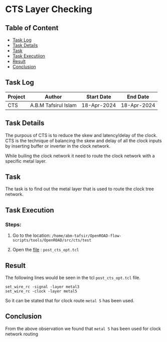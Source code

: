 # CTS Layer Checking

## Table of Content

- [Task Log](#task-log)
- [Task Details](#task-details)
- [Task](#task)
- [Task Executiion](#task-execution)
- [Result](#result)
- [Conclusion](#conclusion)

## Task Log

|Project|Author|Start Date|End Date|
|---|---|---|---|
|CTS|A.B.M Tafsirul Islam|18-Apr-2024|18-Apr-2024| 


## Task Details

The purpous of CTS is to reduce the skew and latency/delay of the clock. CTS is the technique of balancing the skew and delay of all the clock inputs by inserting buffer or inverter in the clock network. 

While builing the clock network it need to route the clock network with a specific metal layer.

## Task

The task is to find out the metal layer that is used to route the clock tree network.

## Task Execution

### Steps:

1. Go to the location: `/home/abm-tafsir/OpenROAD-flow-scripts/tools/OpenROAD/src/cts/test`

2. Open the [file](post_cts_opt.tcl)       : `post_cts_opt.tcl`



## Result

The following lines would be seen in the tcl `post_cts_opt.tcl` file.

```
set_wire_rc -signal -layer metal3
set_wire_rc -clock -layer metal5
```
So it can be stated that for clock route `metal 5` has been used.

## Conclusion

From the above observation we found that `metal 5` has been used for clock network routing

